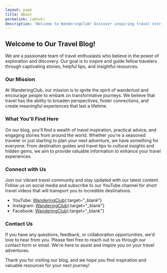 ```yaml
---
layout: page
title: About
permalink: /about/
description: "Welcome to WanderingClub! Discover inspiring travel stories, practical tips, and cultural insights. Join our community, ignite your wanderlust!"
---
```


## Welcome to Our Travel Blog!

We are a passionate team of travel enthusiasts who believe in the power of exploration and discovery. Our goal is to inspire and guide fellow travelers through captivating stories, helpful tips, and insightful resources.

### Our Mission

At WanderingClub, our mission is to ignite the spirit of wanderlust and encourage people to embark on transformative journeys. We believe that travel has the ability to broaden perspectives, foster connections, and create meaningful experiences that last a lifetime.

### What You'll Find Here

On our blog, you'll find a wealth of travel inspiration, practical advice, and engaging stories from around the world. Whether you're a seasoned traveler or just starting to plan your next adventure, we have something for everyone. From destination guides and travel tips to cultural insights and hidden gems, we aim to provide valuable information to enhance your travel experiences.

### Connect with Us

Join our vibrant travel community and stay updated with our latest content. Follow us on social media and subscribe to our YouTube channel for short travel videos that will transport you to incredible destinations.

- YouTube: [WanderingClub](https://www.youtube.com/@TheWanderingClub){:target="_blank"}
- Instagram: [WanderingClub](https://www.instagram.com/thewand3ringclub){:target="_blank"}
- Facebook: [WanderingClub](https://www.facebook.com/TheWand3ringClub){:target="_blank"}

### Contact Us

If you have any questions, feedback, or collaboration opportunities, we'd love to hear from you. Please feel free to reach out to us through our contact form or email. We're here to assist and inspire you on your travel adventures.

Thank you for visiting our blog, and we hope you find inspiration and valuable resources for your next journey!
